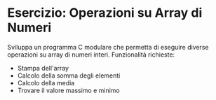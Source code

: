 # Esercizio: Operazioni su Array di Numeri
Sviluppa un programma C modulare che permetta di eseguire diverse operazioni su array di numeri interi.
Funzionalità richieste:

- Stampa dell'array
- Calcolo della somma degli elementi
- Calcolo della media
- Trovare il valore massimo e minimo